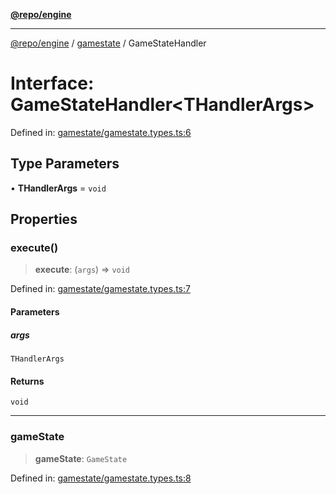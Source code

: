 [**@repo/engine**](../../README.md)

***

[@repo/engine](../../modules.md) / [gamestate](../README.md) / GameStateHandler

# Interface: GameStateHandler\<THandlerArgs\>

Defined in: [gamestate/gamestate.types.ts:6](https://github.com/alexqguo/drinking-board-game-v3/blob/461114994e3e28c73ae280b4acd08ba7cdad6013/packages/engine/src/gamestate/gamestate.types.ts#L6)

## Type Parameters

• **THandlerArgs** = `void`

## Properties

### execute()

> **execute**: (`args`) => `void`

Defined in: [gamestate/gamestate.types.ts:7](https://github.com/alexqguo/drinking-board-game-v3/blob/461114994e3e28c73ae280b4acd08ba7cdad6013/packages/engine/src/gamestate/gamestate.types.ts#L7)

#### Parameters

##### args

`THandlerArgs`

#### Returns

`void`

***

### gameState

> **gameState**: `GameState`

Defined in: [gamestate/gamestate.types.ts:8](https://github.com/alexqguo/drinking-board-game-v3/blob/461114994e3e28c73ae280b4acd08ba7cdad6013/packages/engine/src/gamestate/gamestate.types.ts#L8)
